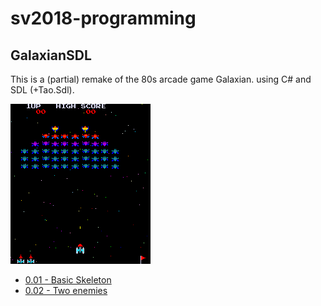# sv2018-programming

## GalaxianSDL 

This is a (partial) remake of the 80s arcade game Galaxian. using C# and
SDL (+Tao.Sdl).

![](galaxian_original.png)

* [0.01 - Basic Skeleton](galaxian001.md)
* [0.02 - Two enemies](galaxian002.md)
